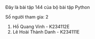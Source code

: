 Đây là bài tập 144 của bộ bài tập Python

Số người tham gia: 2
1. Hồ Quang Vinh - K234112E
2. Lê Hoài Thành Danh - K234111E

